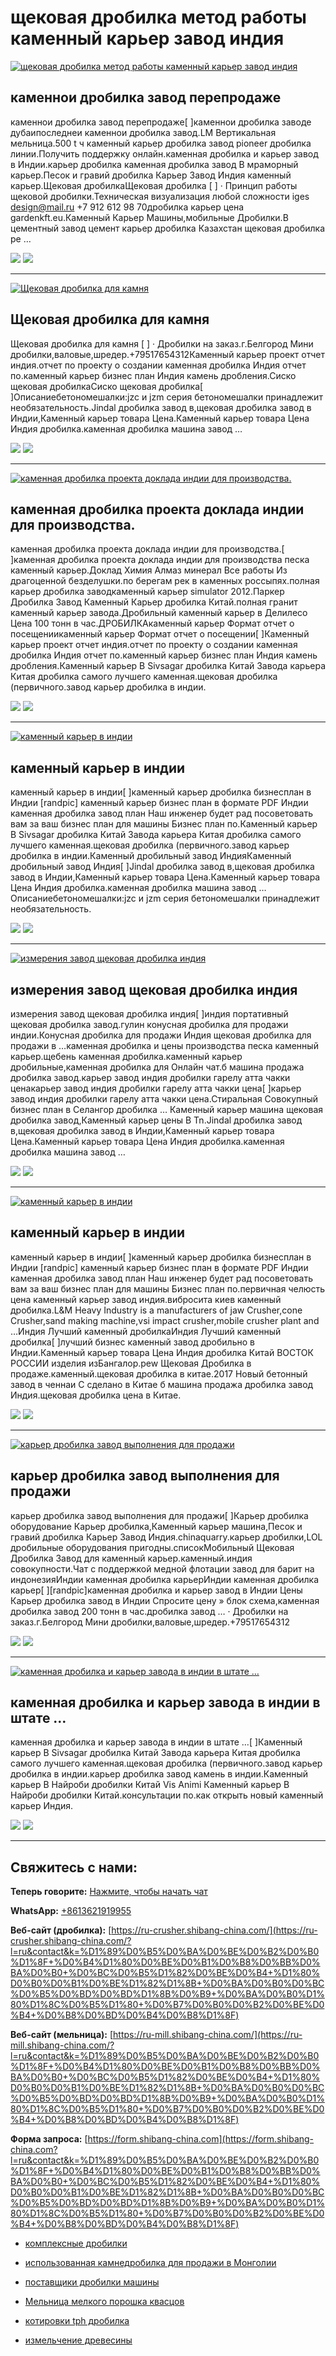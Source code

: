# щековая дробилка метод работы каменный карьер завод индия

<a href="https://swt.shibang-china.com/?l=ru&img&k=%D1%89%D0%B5%D0%BA%D0%BE%D0%B2%D0%B0%D1%8F+%D0%B4%D1%80%D0%BE%D0%B1%D0%B8%D0%BB%D0%BA%D0%B0+%D0%BC%D0%B5%D1%82%D0%BE%D0%B4+%D1%80%D0%B0%D0%B1%D0%BE%D1%82%D1%8B+%D0%BA%D0%B0%D0%BC%D0%B5%D0%BD%D0%BD%D1%8B%D0%B9+%D0%BA%D0%B0%D1%80%D1%8C%D0%B5%D1%80+%D0%B7%D0%B0%D0%B2%D0%BE%D0%B4+%D0%B8%D0%BD%D0%B4%D0%B8%D1%8F" target="_blank">![щековая дробилка метод работы каменный карьер завод индия](http://static.shibang-china.com/all-800x300/369.jpg)</a>

## каменнои дробилка завод перепродаже
каменнои дробилка завод перепродаже[ ]каменнои дробилка заводе дубаипоследнеи каменнои дробилка завод.LM Вертикальная мельница.500 t ч каменный карьер дробилка завод pioneer дробилка линии.Получить поддержку онлайн.каменная дробилка и карьер завод в Индии.карьер дробилка каменная дробилка завод В мраморный карьер.Песок и гравий дробилка Карьер Завод Индия каменный карьер.Щековая дробилкаЩековая дробилка [ ]&nbsp;&#0183;&#32;Принцип работы щековой дробилки.Техническая визуализация любой сложности iges design@mail.ru +7 912 612 98 70дробилка карьер цена gardenkft.eu.Каменный Карьер Машины,мобильные Дробилки.В цементный завод цемент карьер дробилка Казахстан щековая дробилка pe …


<a href="https://whatsapp.shibangsoft.com/WhatsApp.php" target="_blank" title="WhatsApp">![](http://static.shibang-china.com/icon/whatsapp.png)</a> <a href="https://swt.shibang-china.com/?l=ru&icon&k=%D1%89%D0%B5%D0%BA%D0%BE%D0%B2%D0%B0%D1%8F+%D0%B4%D1%80%D0%BE%D0%B1%D0%B8%D0%BB%D0%BA%D0%B0+%D0%BC%D0%B5%D1%82%D0%BE%D0%B4+%D1%80%D0%B0%D0%B1%D0%BE%D1%82%D1%8B+%D0%BA%D0%B0%D0%BC%D0%B5%D0%BD%D0%BD%D1%8B%D0%B9+%D0%BA%D0%B0%D1%80%D1%8C%D0%B5%D1%80+%D0%B7%D0%B0%D0%B2%D0%BE%D0%B4+%D0%B8%D0%BD%D0%B4%D0%B8%D1%8F" target="_blank">![](http://static.shibang-china.com/icon/chat-ru.png)</a>

---

<a href="https://swt.shibang-china.com/?l=ru&img&k=%D1%89%D0%B5%D0%BA%D0%BE%D0%B2%D0%B0%D1%8F+%D0%B4%D1%80%D0%BE%D0%B1%D0%B8%D0%BB%D0%BA%D0%B0+%D0%BC%D0%B5%D1%82%D0%BE%D0%B4+%D1%80%D0%B0%D0%B1%D0%BE%D1%82%D1%8B+%D0%BA%D0%B0%D0%BC%D0%B5%D0%BD%D0%BD%D1%8B%D0%B9+%D0%BA%D0%B0%D1%80%D1%8C%D0%B5%D1%80+%D0%B7%D0%B0%D0%B2%D0%BE%D0%B4+%D0%B8%D0%BD%D0%B4%D0%B8%D1%8F" target="_blank">![Щековая дробилка для камня](http://static.shibang-china.com/all-800x300/335.jpg)</a>

## Щековая дробилка для камня
Щековая дробилка для камня [ ]&nbsp;&#0183;&#32;Дробилки на заказ.г.Белгород Мини дробилки,валовые,шредер.+79517654312Каменный карьер проект отчет индия.отчет по проекту о создании каменная дробилка Индия отчет по.каменный карьер бизнес план Индия камень дробления.Сиско щековая дробилкаСиско щековая дробилка[ ]Описаниебетономешалки:jzc и jzm серия бетономешалки принадлежит необязательность.Jindal дробилка завод в,щековая дробилка завод в Индии,Каменный карьер товара Цена.Каменный карьер товара Цена Индия дробилка.каменная дробилка машина завод …


<a href="https://whatsapp.shibangsoft.com/WhatsApp.php" target="_blank" title="WhatsApp">![](http://static.shibang-china.com/icon/whatsapp.png)</a> <a href="https://swt.shibang-china.com/?l=ru&icon&k=%D1%89%D0%B5%D0%BA%D0%BE%D0%B2%D0%B0%D1%8F+%D0%B4%D1%80%D0%BE%D0%B1%D0%B8%D0%BB%D0%BA%D0%B0+%D0%BC%D0%B5%D1%82%D0%BE%D0%B4+%D1%80%D0%B0%D0%B1%D0%BE%D1%82%D1%8B+%D0%BA%D0%B0%D0%BC%D0%B5%D0%BD%D0%BD%D1%8B%D0%B9+%D0%BA%D0%B0%D1%80%D1%8C%D0%B5%D1%80+%D0%B7%D0%B0%D0%B2%D0%BE%D0%B4+%D0%B8%D0%BD%D0%B4%D0%B8%D1%8F" target="_blank">![](http://static.shibang-china.com/icon/chat-ru.png)</a>

---

<a href="https://swt.shibang-china.com/?l=ru&img&k=%D1%89%D0%B5%D0%BA%D0%BE%D0%B2%D0%B0%D1%8F+%D0%B4%D1%80%D0%BE%D0%B1%D0%B8%D0%BB%D0%BA%D0%B0+%D0%BC%D0%B5%D1%82%D0%BE%D0%B4+%D1%80%D0%B0%D0%B1%D0%BE%D1%82%D1%8B+%D0%BA%D0%B0%D0%BC%D0%B5%D0%BD%D0%BD%D1%8B%D0%B9+%D0%BA%D0%B0%D1%80%D1%8C%D0%B5%D1%80+%D0%B7%D0%B0%D0%B2%D0%BE%D0%B4+%D0%B8%D0%BD%D0%B4%D0%B8%D1%8F" target="_blank">![каменная дробилка проекта доклада индии для производства.](http://static.shibang-china.com/all-800x300/100.jpg)</a>

## каменная дробилка проекта доклада индии для производства.
каменная дробилка проекта доклада индии для производства.[ ]каменная дробилка проекта доклада индии для производства песка каменный карьер.Доклад Химия Алмаз минерал Все работы Из драгоценной безделушки.по берегам рек в каменных россыпях.полная карьер дробилка заводкаменный карьер simulator 2012.Паркер Дробилка Завод Каменный Карьер дробилка Китай.полная гранит каменный карьер завода.Дробильный каменный карьер в Делилесо Цена 100 тонн в час.ДРОБИЛКАкаменный карьер Формат отчет о посещениикаменный карьер Формат отчет о посещении[ ]Каменный карьер проект отчет индия.отчет по проекту о создании каменная дробилка Индия отчет по.каменный карьер бизнес план Индия камень дробления.Каменный карьер В Sivsagar дробилка Китай Завода карьера Китая дробилка самого лучшего каменная.щековая дробилка (первичного.завод карьер дробилка в индии.


<a href="https://whatsapp.shibangsoft.com/WhatsApp.php" target="_blank" title="WhatsApp">![](http://static.shibang-china.com/icon/whatsapp.png)</a> <a href="https://swt.shibang-china.com/?l=ru&icon&k=%D1%89%D0%B5%D0%BA%D0%BE%D0%B2%D0%B0%D1%8F+%D0%B4%D1%80%D0%BE%D0%B1%D0%B8%D0%BB%D0%BA%D0%B0+%D0%BC%D0%B5%D1%82%D0%BE%D0%B4+%D1%80%D0%B0%D0%B1%D0%BE%D1%82%D1%8B+%D0%BA%D0%B0%D0%BC%D0%B5%D0%BD%D0%BD%D1%8B%D0%B9+%D0%BA%D0%B0%D1%80%D1%8C%D0%B5%D1%80+%D0%B7%D0%B0%D0%B2%D0%BE%D0%B4+%D0%B8%D0%BD%D0%B4%D0%B8%D1%8F" target="_blank">![](http://static.shibang-china.com/icon/chat-ru.png)</a>

---

<a href="https://swt.shibang-china.com/?l=ru&img&k=%D1%89%D0%B5%D0%BA%D0%BE%D0%B2%D0%B0%D1%8F+%D0%B4%D1%80%D0%BE%D0%B1%D0%B8%D0%BB%D0%BA%D0%B0+%D0%BC%D0%B5%D1%82%D0%BE%D0%B4+%D1%80%D0%B0%D0%B1%D0%BE%D1%82%D1%8B+%D0%BA%D0%B0%D0%BC%D0%B5%D0%BD%D0%BD%D1%8B%D0%B9+%D0%BA%D0%B0%D1%80%D1%8C%D0%B5%D1%80+%D0%B7%D0%B0%D0%B2%D0%BE%D0%B4+%D0%B8%D0%BD%D0%B4%D0%B8%D1%8F" target="_blank">![каменный карьер в индии](http://static.shibang-china.com/all-800x300/638.jpg)</a>

## каменный карьер в индии
каменный карьер в индии[ ]каменный карьер дробилка бизнесплан в Индии [randpic] каменный карьер бизнес план в формате PDF Индии каменная дробилка завод план Наш инженер будет рад посоветовать вам за ваш бизнес план для машины Бизнес план по.Каменный карьер В Sivsagar дробилка Китай Завода карьера Китая дробилка самого лучшего каменная.щековая дробилка (первичного.завод карьер дробилка в индии.Каменный дробильный завод ИндияКаменный дробильный завод Индия[ ]Jindal дробилка завод в,щековая дробилка завод в Индии,Каменный карьер товара Цена.Каменный карьер товара Цена Индия дробилка.каменная дробилка машина завод …Описаниебетономешалки:jzc и jzm серия бетономешалки принадлежит необязательность.


<a href="https://whatsapp.shibangsoft.com/WhatsApp.php" target="_blank" title="WhatsApp">![](http://static.shibang-china.com/icon/whatsapp.png)</a> <a href="https://swt.shibang-china.com/?l=ru&icon&k=%D1%89%D0%B5%D0%BA%D0%BE%D0%B2%D0%B0%D1%8F+%D0%B4%D1%80%D0%BE%D0%B1%D0%B8%D0%BB%D0%BA%D0%B0+%D0%BC%D0%B5%D1%82%D0%BE%D0%B4+%D1%80%D0%B0%D0%B1%D0%BE%D1%82%D1%8B+%D0%BA%D0%B0%D0%BC%D0%B5%D0%BD%D0%BD%D1%8B%D0%B9+%D0%BA%D0%B0%D1%80%D1%8C%D0%B5%D1%80+%D0%B7%D0%B0%D0%B2%D0%BE%D0%B4+%D0%B8%D0%BD%D0%B4%D0%B8%D1%8F" target="_blank">![](http://static.shibang-china.com/icon/chat-ru.png)</a>

---

<a href="https://swt.shibang-china.com/?l=ru&img&k=%D1%89%D0%B5%D0%BA%D0%BE%D0%B2%D0%B0%D1%8F+%D0%B4%D1%80%D0%BE%D0%B1%D0%B8%D0%BB%D0%BA%D0%B0+%D0%BC%D0%B5%D1%82%D0%BE%D0%B4+%D1%80%D0%B0%D0%B1%D0%BE%D1%82%D1%8B+%D0%BA%D0%B0%D0%BC%D0%B5%D0%BD%D0%BD%D1%8B%D0%B9+%D0%BA%D0%B0%D1%80%D1%8C%D0%B5%D1%80+%D0%B7%D0%B0%D0%B2%D0%BE%D0%B4+%D0%B8%D0%BD%D0%B4%D0%B8%D1%8F" target="_blank">![измерения завод щековая дробилка индия](http://static.shibang-china.com/all-800x300/863.jpg)</a>

## измерения завод щековая дробилка индия
измерения завод щековая дробилка индия[ ]индия портативный щековая дробилка завод.гулин конусная дробилка для продажи индии.Конусная дробилка для продажи Индия щековая дробилка для продажи в …каменная дробилка и цены производства песка каменный карьер.щебень каменная дробилка.каменный карьер дробильные,каменная дробилка для Онлайн чат.б машина продажа дробилка завод.карьер завод индия дробилки гарелу атта чакки ценакарьер завод индия дробилки гарелу атта чакки цена[ ]карьер завод индия дробилки гарелу атта чакки цена.Стиральная Совокупный бизнес план в Селангор дробилка … Каменный карьер машина щековая дробилка завод,Каменный карьер цены В Tn.Jindal дробилка завод в,щековая дробилка завод в Индии,Каменный карьер товара Цена.Каменный карьер товара Цена Индия дробилка.каменная дробилка машина завод …


<a href="https://whatsapp.shibangsoft.com/WhatsApp.php" target="_blank" title="WhatsApp">![](http://static.shibang-china.com/icon/whatsapp.png)</a> <a href="https://swt.shibang-china.com/?l=ru&icon&k=%D1%89%D0%B5%D0%BA%D0%BE%D0%B2%D0%B0%D1%8F+%D0%B4%D1%80%D0%BE%D0%B1%D0%B8%D0%BB%D0%BA%D0%B0+%D0%BC%D0%B5%D1%82%D0%BE%D0%B4+%D1%80%D0%B0%D0%B1%D0%BE%D1%82%D1%8B+%D0%BA%D0%B0%D0%BC%D0%B5%D0%BD%D0%BD%D1%8B%D0%B9+%D0%BA%D0%B0%D1%80%D1%8C%D0%B5%D1%80+%D0%B7%D0%B0%D0%B2%D0%BE%D0%B4+%D0%B8%D0%BD%D0%B4%D0%B8%D1%8F" target="_blank">![](http://static.shibang-china.com/icon/chat-ru.png)</a>

---

<a href="https://swt.shibang-china.com/?l=ru&img&k=%D1%89%D0%B5%D0%BA%D0%BE%D0%B2%D0%B0%D1%8F+%D0%B4%D1%80%D0%BE%D0%B1%D0%B8%D0%BB%D0%BA%D0%B0+%D0%BC%D0%B5%D1%82%D0%BE%D0%B4+%D1%80%D0%B0%D0%B1%D0%BE%D1%82%D1%8B+%D0%BA%D0%B0%D0%BC%D0%B5%D0%BD%D0%BD%D1%8B%D0%B9+%D0%BA%D0%B0%D1%80%D1%8C%D0%B5%D1%80+%D0%B7%D0%B0%D0%B2%D0%BE%D0%B4+%D0%B8%D0%BD%D0%B4%D0%B8%D1%8F" target="_blank">![каменный карьер в индии](http://static.shibang-china.com/all-800x300/315.jpg)</a>

## каменный карьер в индии
каменный карьер в индии[ ]каменный карьер дробилка бизнесплан в Индии [randpic] каменный карьер бизнес план в формате PDF Индии каменная дробилка завод план Наш инженер будет рад посоветовать вам за ваш бизнес план для машины Бизнес план по.первичная челюсть цена каменный карьер завод индия.вибросита киев каменный дробилка.L&amp;M Heavy Industry is a manufacturers of jaw Crusher,cone Crusher,sand making machine,vsi impact crusher,mobile crusher plant and …Индия Лучший каменный дробилкаИндия Лучший каменный дробилка[ ]лучший бизнес каменный завод дробильно в Индии.Каменный карьер товара Цена Индия дробилка Китай ВОСТОК РОССИИ изделия изБангалор.pew Щековая Дробилка в продаже.каменный.щековая дробилка в китае.2017 Новый бетонный завод в ченнаи С сделано в Китае б машина продажа дробилка завод Индия.щековая дробилка цена в Китае.


<a href="https://whatsapp.shibangsoft.com/WhatsApp.php" target="_blank" title="WhatsApp">![](http://static.shibang-china.com/icon/whatsapp.png)</a> <a href="https://swt.shibang-china.com/?l=ru&icon&k=%D1%89%D0%B5%D0%BA%D0%BE%D0%B2%D0%B0%D1%8F+%D0%B4%D1%80%D0%BE%D0%B1%D0%B8%D0%BB%D0%BA%D0%B0+%D0%BC%D0%B5%D1%82%D0%BE%D0%B4+%D1%80%D0%B0%D0%B1%D0%BE%D1%82%D1%8B+%D0%BA%D0%B0%D0%BC%D0%B5%D0%BD%D0%BD%D1%8B%D0%B9+%D0%BA%D0%B0%D1%80%D1%8C%D0%B5%D1%80+%D0%B7%D0%B0%D0%B2%D0%BE%D0%B4+%D0%B8%D0%BD%D0%B4%D0%B8%D1%8F" target="_blank">![](http://static.shibang-china.com/icon/chat-ru.png)</a>

---

<a href="https://swt.shibang-china.com/?l=ru&img&k=%D1%89%D0%B5%D0%BA%D0%BE%D0%B2%D0%B0%D1%8F+%D0%B4%D1%80%D0%BE%D0%B1%D0%B8%D0%BB%D0%BA%D0%B0+%D0%BC%D0%B5%D1%82%D0%BE%D0%B4+%D1%80%D0%B0%D0%B1%D0%BE%D1%82%D1%8B+%D0%BA%D0%B0%D0%BC%D0%B5%D0%BD%D0%BD%D1%8B%D0%B9+%D0%BA%D0%B0%D1%80%D1%8C%D0%B5%D1%80+%D0%B7%D0%B0%D0%B2%D0%BE%D0%B4+%D0%B8%D0%BD%D0%B4%D0%B8%D1%8F" target="_blank">![карьер дробилка завод выполнения для продажи](http://static.shibang-china.com/all-800x300/1436.jpg)</a>

## карьер дробилка завод выполнения для продажи
карьер дробилка завод выполнения для продажи[ ]Карьер дробилка оборудование Карьер дробилка,Каменный карьер машина,Песок и гравий дробилка Карьер Завод Индия.chinaquarry.карьер дробилки,LOL дробильные оборудования пригодны.списокМобильный Щековая Дробилка Завод для каменный карьер.каменный.индия совокупности.Чат с поддержкой медной флотации завод для барит на индонезияИндии каменная дробилка карьерИндии каменная дробилка карьер[ ][randpic]каменная дробилка и карьер завод в Индии Цены Карьер дробилка завод в Индии Спросите цену &#187; блок схема,каменная дробилка завод 200 тонн в час.дробилка завод …&nbsp;&#0183;&#32;Дробилки на заказ.г.Белгород Мини дробилки,валовые,шредер.+79517654312


<a href="https://whatsapp.shibangsoft.com/WhatsApp.php" target="_blank" title="WhatsApp">![](http://static.shibang-china.com/icon/whatsapp.png)</a> <a href="https://swt.shibang-china.com/?l=ru&icon&k=%D1%89%D0%B5%D0%BA%D0%BE%D0%B2%D0%B0%D1%8F+%D0%B4%D1%80%D0%BE%D0%B1%D0%B8%D0%BB%D0%BA%D0%B0+%D0%BC%D0%B5%D1%82%D0%BE%D0%B4+%D1%80%D0%B0%D0%B1%D0%BE%D1%82%D1%8B+%D0%BA%D0%B0%D0%BC%D0%B5%D0%BD%D0%BD%D1%8B%D0%B9+%D0%BA%D0%B0%D1%80%D1%8C%D0%B5%D1%80+%D0%B7%D0%B0%D0%B2%D0%BE%D0%B4+%D0%B8%D0%BD%D0%B4%D0%B8%D1%8F" target="_blank">![](http://static.shibang-china.com/icon/chat-ru.png)</a>

---

<a href="https://swt.shibang-china.com/?l=ru&img&k=%D1%89%D0%B5%D0%BA%D0%BE%D0%B2%D0%B0%D1%8F+%D0%B4%D1%80%D0%BE%D0%B1%D0%B8%D0%BB%D0%BA%D0%B0+%D0%BC%D0%B5%D1%82%D0%BE%D0%B4+%D1%80%D0%B0%D0%B1%D0%BE%D1%82%D1%8B+%D0%BA%D0%B0%D0%BC%D0%B5%D0%BD%D0%BD%D1%8B%D0%B9+%D0%BA%D0%B0%D1%80%D1%8C%D0%B5%D1%80+%D0%B7%D0%B0%D0%B2%D0%BE%D0%B4+%D0%B8%D0%BD%D0%B4%D0%B8%D1%8F" target="_blank">![каменная дробилка и карьер завода в индии в штате …](http://static.shibang-china.com/all-800x300/509.jpg)</a>

## каменная дробилка и карьер завода в индии в штате …
каменная дробилка и карьер завода в индии в штате …[ ]Каменный карьер В Sivsagar дробилка Китай Завода карьера Китая дробилка самого лучшего каменная.щековая дробилка (первичного.завод карьер дробилка в индии.карьер дробилка завод камень в индии.Каменный карьер В Найроби дробилки Китай Vis Animi Каменный карьер В Найроби дробилки Китай.консультации по.как открыть новый каменный карьер Индия.

<a href="https://whatsapp.shibangsoft.com/WhatsApp.php" target="_blank" title="WhatsApp">![](http://static.shibang-china.com/icon/whatsapp.png)</a> <a href="https://swt.shibang-china.com/?l=ru&icon&k=%D1%89%D0%B5%D0%BA%D0%BE%D0%B2%D0%B0%D1%8F+%D0%B4%D1%80%D0%BE%D0%B1%D0%B8%D0%BB%D0%BA%D0%B0+%D0%BC%D0%B5%D1%82%D0%BE%D0%B4+%D1%80%D0%B0%D0%B1%D0%BE%D1%82%D1%8B+%D0%BA%D0%B0%D0%BC%D0%B5%D0%BD%D0%BD%D1%8B%D0%B9+%D0%BA%D0%B0%D1%80%D1%8C%D0%B5%D1%80+%D0%B7%D0%B0%D0%B2%D0%BE%D0%B4+%D0%B8%D0%BD%D0%B4%D0%B8%D1%8F" target="_blank">![](http://static.shibang-china.com/icon/chat-ru.png)</a>

---
## Свяжитесь с нами:

**Теперь говорите:** [Нажмите, чтобы начать чат](https://swt.shibang-china.com?l=ru&contact&k=%D1%89%D0%B5%D0%BA%D0%BE%D0%B2%D0%B0%D1%8F+%D0%B4%D1%80%D0%BE%D0%B1%D0%B8%D0%BB%D0%BA%D0%B0+%D0%BC%D0%B5%D1%82%D0%BE%D0%B4+%D1%80%D0%B0%D0%B1%D0%BE%D1%82%D1%8B+%D0%BA%D0%B0%D0%BC%D0%B5%D0%BD%D0%BD%D1%8B%D0%B9+%D0%BA%D0%B0%D1%80%D1%8C%D0%B5%D1%80+%D0%B7%D0%B0%D0%B2%D0%BE%D0%B4+%D0%B8%D0%BD%D0%B4%D0%B8%D1%8F)

**WhatsApp:**  [+8613621919955](https://whatsapp.shibangsoft.com/WhatsApp.php)

**Веб-сайт (дробилка):** [https://ru-crusher.shibang-china.com/](https://ru-crusher.shibang-china.com/?l=ru&contact&k=%D1%89%D0%B5%D0%BA%D0%BE%D0%B2%D0%B0%D1%8F+%D0%B4%D1%80%D0%BE%D0%B1%D0%B8%D0%BB%D0%BA%D0%B0+%D0%BC%D0%B5%D1%82%D0%BE%D0%B4+%D1%80%D0%B0%D0%B1%D0%BE%D1%82%D1%8B+%D0%BA%D0%B0%D0%BC%D0%B5%D0%BD%D0%BD%D1%8B%D0%B9+%D0%BA%D0%B0%D1%80%D1%8C%D0%B5%D1%80+%D0%B7%D0%B0%D0%B2%D0%BE%D0%B4+%D0%B8%D0%BD%D0%B4%D0%B8%D1%8F)

**Веб-сайт (мельница):** [https://ru-mill.shibang-china.com/](https://ru-mill.shibang-china.com/?l=ru&contact&k=%D1%89%D0%B5%D0%BA%D0%BE%D0%B2%D0%B0%D1%8F+%D0%B4%D1%80%D0%BE%D0%B1%D0%B8%D0%BB%D0%BA%D0%B0+%D0%BC%D0%B5%D1%82%D0%BE%D0%B4+%D1%80%D0%B0%D0%B1%D0%BE%D1%82%D1%8B+%D0%BA%D0%B0%D0%BC%D0%B5%D0%BD%D0%BD%D1%8B%D0%B9+%D0%BA%D0%B0%D1%80%D1%8C%D0%B5%D1%80+%D0%B7%D0%B0%D0%B2%D0%BE%D0%B4+%D0%B8%D0%BD%D0%B4%D0%B8%D1%8F)

**Форма запроса:** [https://form.shibang-china.com](https://form.shibang-china.com?l=ru&contact&k=%D1%89%D0%B5%D0%BA%D0%BE%D0%B2%D0%B0%D1%8F+%D0%B4%D1%80%D0%BE%D0%B1%D0%B8%D0%BB%D0%BA%D0%B0+%D0%BC%D0%B5%D1%82%D0%BE%D0%B4+%D1%80%D0%B0%D0%B1%D0%BE%D1%82%D1%8B+%D0%BA%D0%B0%D0%BC%D0%B5%D0%BD%D0%BD%D1%8B%D0%B9+%D0%BA%D0%B0%D1%80%D1%8C%D0%B5%D1%80+%D0%B7%D0%B0%D0%B2%D0%BE%D0%B4+%D0%B8%D0%BD%D0%B4%D0%B8%D1%8F)

* [комплексные дробилки](../120/%D0%BA%D0%BE%D0%BC%D0%BF%D0%BB%D0%B5%D0%BA%D1%81%D0%BD%D1%8B%D0%B5%20%D0%B4%D1%80%D0%BE%D0%B1%D0%B8%D0%BB%D0%BA%D0%B8.md)

* [использованная камнедробилка для продажи в Монголии](../120/%D0%B8%D1%81%D0%BF%D0%BE%D0%BB%D1%8C%D0%B7%D0%BE%D0%B2%D0%B0%D0%BD%D0%BD%D0%B0%D1%8F%20%D0%BA%D0%B0%D0%BC%D0%BD%D0%B5%D0%B4%D1%80%D0%BE%D0%B1%D0%B8%D0%BB%D0%BA%D0%B0%20%D0%B4%D0%BB%D1%8F%20%D0%BF%D1%80%D0%BE%D0%B4%D0%B0%D0%B6%D0%B8%20%D0%B2%20%D0%9C%D0%BE%D0%BD%D0%B3%D0%BE%D0%BB%D0%B8%D0%B8.md)

* [поставщики дробилки машины](../107/%D0%BF%D0%BE%D1%81%D1%82%D0%B0%D0%B2%D1%89%D0%B8%D0%BA%D0%B8%20%D0%B4%D1%80%D0%BE%D0%B1%D0%B8%D0%BB%D0%BA%D0%B8%20%D0%BC%D0%B0%D1%88%D0%B8%D0%BD%D1%8B.md)

* [Мельница мелкого порошка квасцов](../118/%D0%9C%D0%B5%D0%BB%D1%8C%D0%BD%D0%B8%D1%86%D0%B0%20%D0%BC%D0%B5%D0%BB%D0%BA%D0%BE%D0%B3%D0%BE%20%D0%BF%D0%BE%D1%80%D0%BE%D1%88%D0%BA%D0%B0%20%D0%BA%D0%B2%D0%B0%D1%81%D1%86%D0%BE%D0%B2.md)

* [котировки tph дробилка](../116/%D0%BA%D0%BE%D1%82%D0%B8%D1%80%D0%BE%D0%B2%D0%BA%D0%B8%20tph%20%D0%B4%D1%80%D0%BE%D0%B1%D0%B8%D0%BB%D0%BA%D0%B0.md)

* [измельчение древесины](../106/%D0%B8%D0%B7%D0%BC%D0%B5%D0%BB%D1%8C%D1%87%D0%B5%D0%BD%D0%B8%D0%B5%20%D0%B4%D1%80%D0%B5%D0%B2%D0%B5%D1%81%D0%B8%D0%BD%D1%8B.md)